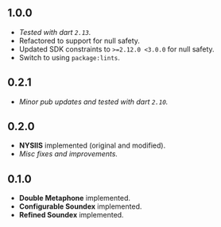 ## 1.0.0

* _Tested with dart `2.13`._
* Refactored to support for null safety.
* Updated SDK constraints to `>=2.12.0 <3.0.0` for null safety.
* Switch to using `package:lints`.

## 0.2.1

* _Minor pub updates and tested with dart `2.10`._

## 0.2.0

* **NYSIIS** implemented (original and modified).
* _Misc fixes and improvements._

## 0.1.0

* **Double Metaphone** implemented.
* **Configurable Soundex** implemented.
* **Refined Soundex** implemented.
